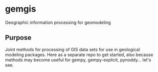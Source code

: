# gemgis
Geographic information processing for geomodeling

## Purpose

Joint methods for processing of GIS data sets for use in geological modeling packages. Here as a separate repo to get started, also because methods may become useful for gempy, gempy-explicit, pynoddy... let's see.

